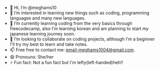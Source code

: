 - 👋 Hi, I’m @meghams10
- 👀 I’m interested in learning new things such as coding, programming languages and many new languages.
- 🌱 I’m currently learning coding from the very basics through freecodecamp, also I'm learning korean and am planning to start my japanese learning journey soon.
- 💞️ I’m looking to collaborate on coding projects, although I'm a beginner I'll try my best to learn and take notes.
- 📫 Free free to contact me: email-meghams1004@gmail.com.
- 😄 Pronouns: She/her
- ⚡ Fun fact: Not a fun fact but I'm lefty(left-handed)heh!!

<!---
meghams10/meghams10 is a ✨ special ✨ repository because its `README.md` (this file) appears on your GitHub profile.
You can click the Preview link to take a look at your changes.
--->
